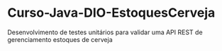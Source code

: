 # Curso-Java-DIO-EstoquesCerveja
Desenvolvimento de testes unitários para validar uma API REST de gerenciamento estoques de cerveja
